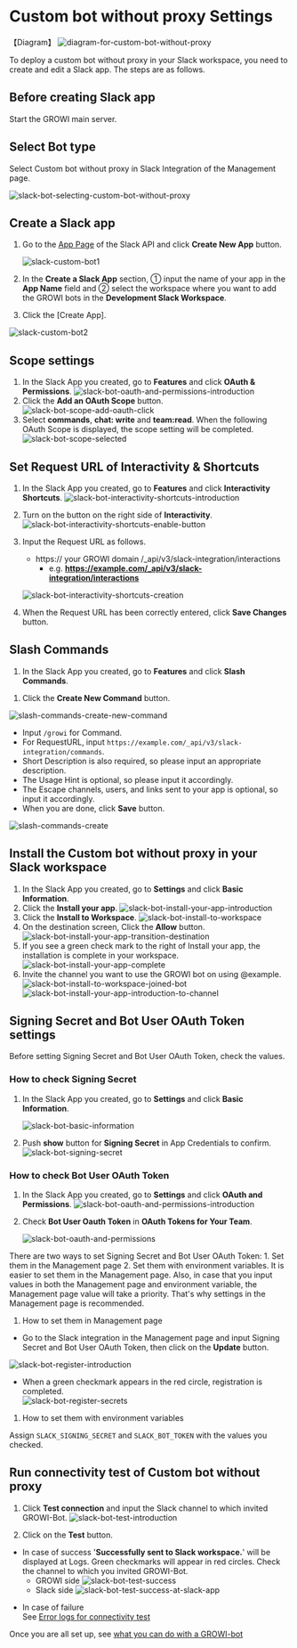 # Custom bot without proxy Settings

【Diagram】
![diagram-for-custom-bot-without-proxy](/assets/images/slack-bot-outline-custom-without-proxy.png)

To deploy a custom bot without proxy in your Slack workspace,
  you need to create and edit a Slack app.
  The steps are as follows.

## Before creating Slack app

Start the GROWI main server.

## Select Bot type

Select Custom bot without proxy in Slack Integration of the Management page.

![slack-bot-selecting-custom-bot-without-proxy](/assets/images/slack-bot-selecting-custom-bot-without-proxy.png)

## Create a Slack app

1. Go to the [App Page](https://api.slack.com/apps) of the Slack API and click **Create New App** button.

   ![slack-custom-bot1](/assets/images/slack-custom-bot1.png)

1. In the **Create a Slack App** section, ① input the name of your app in the **App Name** field and ② select the workspace where you want to add the GROWI bots in the **Development Slack Workspace**.

1. Click the [Create App].

  ![slack-custom-bot2](/assets/images/slack-custom-bot2.png)

## Scope settings

1. In the Slack App you created, go to **Features** and click **OAuth & Permissions**.
   ![slack-bot-oauth-and-permissions-introduction](/assets/images/slack-bot-oauth-and-permissions-introduction.png)
1. Click the **Add an OAuth Scope** button.
   ![slack-bot-scope-add-oauth-click](/assets//images/slack-bot-scope-add-oauth-click.png)
1. Select **commands**, **chat: write** and **team:read**.
   When the following OAuth Scope is displayed, the scope setting will be completed.
   ![slack-bot-scope-selected](/assets//images/slack-bot-scope-selected.png)

## Set Request URL of **Interactivity & Shortcuts**

  1. In the Slack App you created, go to **Features** and click **Interactivity Shortcuts**.
     ![slack-bot-interactivity-shortcuts-introduction](/assets/images/slack-bot-interactivity-shortcuts-introduction.png)

  1. Turn on the button on the right side of **Interactivity**.
     ![slack-bot-interactivity-shortcuts-enable-button](/assets/images/slack-bot-interactivity-shortcuts-enable-button.png)

  1. Input the Request URL as follows.

     - https:// your GROWI domain /\_api/v3/slack-integration/interactions
       - e.g. **<https://example.com/_api/v3/slack-integration/interactions>**

     ![slack-bot-interactivity-shortcuts-creation](/assets/images/slack-bot-interactivity-shortcuts-creation.png)

  1. When the Request URL has been correctly entered, click **Save Changes** button.

## Slash Commands

1. In the Slack App you created, go to **Features** and click **Slash Commands**.

<!-- ![slash-commands-introduction](/assets/images/slash-commands-introduction.png) -->

1. Click the **Create New Command** button.

![slash-commands-create-new-command](/assets/images/slash-commands-create-new-command.png)

- Input `/growi` for Command.
- For RequestURL, input `https://example.com/_api/v3/slack-integration/commands`.
- Short Description is also required, so please input an appropriate description.
- The Usage Hint is optional, so please input it accordingly.
- The Escape channels, users, and links sent to your app is optional, so input it accordingly.
- When you are done, click **Save** button.

![slash-commands-create](/assets/images/slash-commands-create.png)

## Install the Custom bot without proxy in your Slack workspace

1. In the Slack App you created, go to **Settings** and click **Basic Information**.
1. Click the **Install your app**.
   ![slack-bot-install-your-app-introduction](/assets/images/slack-bot-install-your-app-introduction.png)
1. Click the **Install to Workspace**.
   ![slack-bot-install-to-workspace](/assets/images/slack-bot-install-to-workspace.png)
1. On the destination screen, Click the **Allow** button.
   ![slack-bot-install-your-app-transition-destination](/assets/images/slack-bot-install-your-app-transition-destination.png)
1. If you see a green check mark to the right of Install your app, the installation is complete in your workspace.
   ![slack-bot-install-your-app-complete](/assets/images/slack-bot-install-your-app-complete.png)
1. Invite the channel you want to use the GROWI bot on using @example.
   ![slack-bot-install-to-workspace-joined-bot](/assets/images/slack-bot-install-to-workspace-joined-bot.png)
   ![slack-bot-install-your-app-introduction-to-channel](/assets/images/slack-bot-install-your-app-introduction-to-channel.png)

## Signing Secret and Bot User OAuth Token settings

Before setting Signing Secret and Bot User OAuth Token, check the values.

### How to check Signing Secret

1. In the Slack App you created, go to **Settings** and click **Basic Information**.

   ![slack-bot-basic-information](/assets/images/slack-bot-basic-information.png)

1. Push **show** button for **Signing Secret** in App Credentials to confirm.
   ![slack-bot-signing-secret](/assets/images/slack-bot-signing-secret.png)

### How to check Bot User OAuth Token

1. In the Slack App you created, go to **Settings** and click **OAuth and Permissions**.
   ![slack-bot-oauth-and-permissions-introduction](/assets/images/slack-bot-oauth-and-permissions-introduction.png)
1. Check **Bot User Oauth Token** in **OAuth Tokens for Your Team**.

   ![slack-bot-oauth-and-permissions](/assets/images/slack-bot-oauth-and-permissions.png)

There are two ways to set Signing Secret and Bot User OAuth Token: 1. Set them in the Management page 2. Set them with environment variables. It is easier to set them in the Management page. Also,
in case that you input values in both the Management page and environment variable, the Management page value will take a priority. That's why settings in the Management page is recommended.

1. How to set them in Management page

- Go to the Slack integration in the Management page and input Signing Secret and Bot User OAuth Token, then click on the **Update** button.

![slack-bot-register-introduction](/assets/images/slack-bot-register-introduction.png)

- When a green checkmark appears in the red circle, registration is completed.  
![slack-bot-register-secrets](/assets/images/slack-bot-register-secrets.png)

1. How to set them with environment variables

Assign `SLACK_SIGNING_SECRET` and `SLACK_BOT_TOKEN` with the values you checked.

## Run connectivity test of Custom bot without proxy

1. Click **Test connection** and input the Slack channel to which invited GROWI-Bot.
  ![slack-bot-test-introduction](/assets/images/slack-bot-test-introduction.png)

2. Click on the **Test** button.  

- In case of success  
  <!-- TODO: GW-6770 '' <- いらない気がする -->
  '**Successfully sent to Slack workspace.**' will be displayed at Logs. Green checkmarks will appear in red circles. Check the channel to which you invited GROWI-Bot.
  - GROWI side
    ![slack-bot-test-success](/assets/images/slack-bot-test-success.png)
  - Slack side
    ![slack-bot-test-success-at-slack-app](/assets/images/slack-bot-test-success-at-slack-app.png)

<!-- TODO: GW-6770  #以下が遷移しない -->
- In case of failure  
  See [Error logs for connectivity test](/admin-guide/management-cookbook/slack-integration/#error-logs-for-connectivity-test)

<!-- TODO: GW-6770  #以下が遷移しない -->
Once you are all set up, see [what you can do with a GROWI-bot](/admin-guide/management-cookbook/slack-integration/#check-the-connected-growi)
